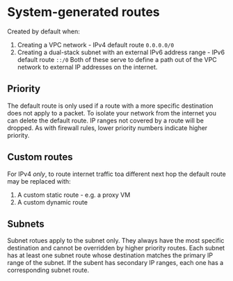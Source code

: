 # System-generated routes
Created by default when:
1. Creating a VPC network - IPv4 default route `0.0.0.0/0`
1. Creating a dual-stack subnet with an external IPv6 address range - IPv6 default route `::/0`
Both of these serve to define a path out of the VPC network to external IP addresses on the internet.

## Priority
The default route is only used if a route with a more specific destination does not apply to a packet.
To isolate your network from the internet you can delete the default route.
IP ranges not covered by a route will be dropped.
As with firewall rules, lower priority numbers indicate higher priority.

## Custom routes
For IPv4 _only_, to route internet traffic toa  different next hop the default route may be replaced with:
1. A custom static route - e.g. a proxy VM
1. A custom dynamic route

## Subnets
Subnet rotues apply to the subnet only.
They always have the most specific destination and cannot be overridden by higher priority routes.
Each subnet has at least one subnet route whose destination matches the primary IP range of the subnet.
If the subent has secondary IP ranges, each one has a corresponding subnet route.
